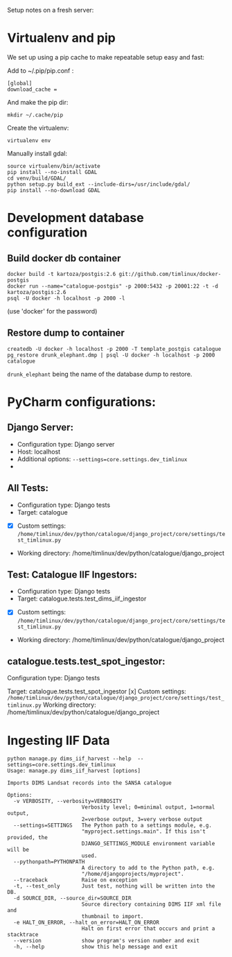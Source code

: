 Setup notes on a fresh server:

# Virtualenv and pip

We set up using a pip cache to make repeatable setup easy and fast:

Add to ~/.pip/pip.conf :

```
[global]
download_cache =
```

And make the pip dir:

```
mkdir ~/.cache/pip
```


Create the virtualenv:

```
virtualenv env
```

Manually install gdal:

```
source virtualenv/bin/activate
pip install --no-install GDAL
cd venv/build/GDAL/
python setup.py build_ext --include-dirs=/usr/include/gdal/
pip install --no-download GDAL
```


# Development database configuration

## Build docker db container

```
docker build -t kartoza/postgis:2.6 git://github.com/timlinux/docker-postgis
docker run --name="catalogue-postgis" -p 2000:5432 -p 20001:22 -t -d kartoza/postgis:2.6
psql -U docker -h localhost -p 2000 -l
```

(use 'docker' for the password)

## Restore dump to container

```
createdb -U docker -h localhost -p 2000 -T template_postgis catalogue
pg_restore drunk_elephant.dmp | psql -U docker -h localhost -p 2000 catalogue
```

``drunk_elephant`` being the name of the database dump to restore.


# PyCharm configurations:

## Django Server:

* Configuration type: Django server
* Host: localhost
* Additional options: ``--settings=core.settings.dev_timlinux``
*


## All Tests:

* Configuration type: Django tests
* Target: catalogue
* [x] Custom settings: ``/home/timlinux/dev/python/catalogue/django_project/core/settings/test_timlinux.py``
* Working directory: /home/timlinux/dev/python/catalogue/django_project

## Test: Catalogue IIF Ingestors:

* Configuration type: Django tests
* Target: catalogue.tests.test_dims_iif_ingestor
* [x] Custom settings: ``/home/timlinux/dev/python/catalogue/django_project/core/settings/test_timlinux.py``
* Working directory: /home/timlinux/dev/python/catalogue/django_project



## catalogue.tests.test_spot_ingestor:

Configuration type: Django tests

Target: catalogue.tests.test_spot_ingestor
[x] Custom settings: ``/home/timlinux/dev/python/catalogue/django_project/core/settings/test_timlinux.py``
Working directory: /home/timlinux/dev/python/catalogue/django_project


# Ingesting IIF Data

```
python manage.py dims_iif_harvest --help  --settings=core.settings.dev_timlinux
Usage: manage.py dims_iif_harvest [options]

Imports DIMS Landsat records into the SANSA catalogue

Options:
  -v VERBOSITY, --verbosity=VERBOSITY
                        Verbosity level; 0=minimal output, 1=normal output,
                        2=verbose output, 3=very verbose output
  --settings=SETTINGS   The Python path to a settings module, e.g.
                        "myproject.settings.main". If this isn't provided, the
                        DJANGO_SETTINGS_MODULE environment variable will be
                        used.
  --pythonpath=PYTHONPATH
                        A directory to add to the Python path, e.g.
                        "/home/djangoprojects/myproject".
  --traceback           Raise on exception
  -t, --test_only       Just test, nothing will be written into the DB.
  -d SOURCE_DIR, --source_dir=SOURCE_DIR
                        Source directory containing DIMS IIF xml file and
                        thumbnail to import.
  -e HALT_ON_ERROR, --halt_on_error=HALT_ON_ERROR
                        Halt on first error that occurs and print a stacktrace
  --version             show program's version number and exit
  -h, --help            show this help message and exit
```


